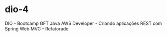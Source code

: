 # dio-4
DIO - Bootcamp GFT Java AWS Developer - Criando aplicações REST com Spring Web MVC - Refatorado
